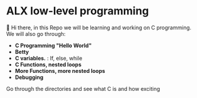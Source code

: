 # ALX low-level programming
:wave: Hi there, in this Repo we will be learning and working on C programming.
We will also go through:
- **C Programming "Hello World"**
- **Betty**
- **C variables.** : If, else, while
- **C Functions, nested loops**
- **More Functions, more nested loops**
- **Debugging**

Go through the directories and see what C is and how exciting 
